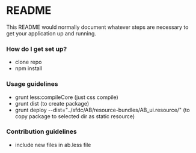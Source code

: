 # README #

This README would normally document whatever steps are necessary to get your application up and running.


### How do I get set up? ###

* clone repo
* npm install

### Usage guidelines ###
* grunt less:compileCore (just css compile)
* grunt dist (to create package)
* grunt deploy --dist="../sfdc/AB/resource-bundles/AB_ui.resource/" (to copy package to selected dir as static resource)

### Contribution guidelines ###

* include new files in ab.less file
